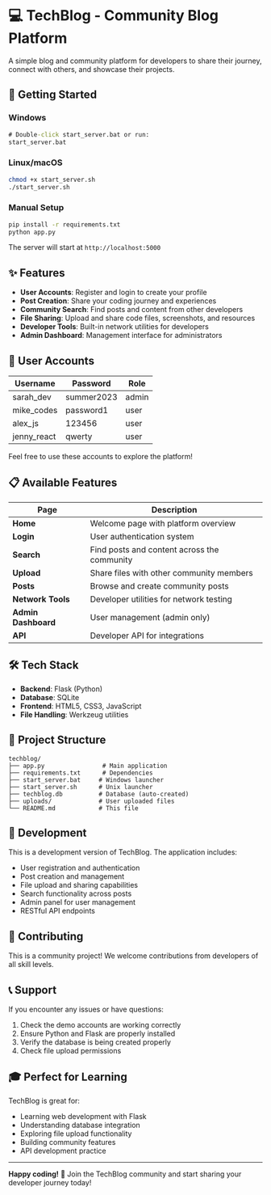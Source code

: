 # 💻 TechBlog - Community Blog Platform

A simple blog and community platform for developers to share their journey, connect with others, and showcase their projects.

## 🚀 Getting Started

### Windows
```cmd
# Double-click start_server.bat or run:
start_server.bat
```

### Linux/macOS
```bash
chmod +x start_server.sh
./start_server.sh
```

### Manual Setup
```bash
pip install -r requirements.txt
python app.py
```

The server will start at `http://localhost:5000`

## ✨ Features

- **User Accounts**: Register and login to create your profile
- **Post Creation**: Share your coding journey and experiences  
- **Community Search**: Find posts and content from other developers
- **File Sharing**: Upload and share code files, screenshots, and resources
- **Developer Tools**: Built-in network utilities for developers
- **Admin Dashboard**: Management interface for administrators

## 🎯 User Accounts

| Username | Password | Role |
|----------|----------|------|
| sarah_dev | summer2023 | admin |
| mike_codes | password1 | user |
| alex_js | 123456 | user |
| jenny_react | qwerty | user |

Feel free to use these accounts to explore the platform!

## 📋 Available Features

| Page | Description |
|------|-------------|
| **Home** | Welcome page with platform overview |
| **Login** | User authentication system |
| **Search** | Find posts and content across the community |
| **Upload** | Share files with other community members |
| **Posts** | Browse and create community posts |
| **Network Tools** | Developer utilities for network testing |
| **Admin Dashboard** | User management (admin only) |
| **API** | Developer API for integrations |

## 🛠 Tech Stack

- **Backend**: Flask (Python)
- **Database**: SQLite
- **Frontend**: HTML5, CSS3, JavaScript
- **File Handling**: Werkzeug utilities

## 📁 Project Structure

```
techblog/
├── app.py                # Main application
├── requirements.txt      # Dependencies
├── start_server.bat     # Windows launcher
├── start_server.sh      # Unix launcher
├── techblog.db          # Database (auto-created)
├── uploads/             # User uploaded files
└── README.md            # This file
```

## 🔧 Development

This is a development version of TechBlog. The application includes:

- User registration and authentication
- Post creation and management
- File upload and sharing capabilities
- Search functionality across posts
- Admin panel for user management
- RESTful API endpoints

## 🤝 Contributing

This is a community project! We welcome contributions from developers of all skill levels.

## 📞 Support

If you encounter any issues or have questions:

1. Check the demo accounts are working correctly
2. Ensure Python and Flask are properly installed  
3. Verify the database is being created properly
4. Check file upload permissions

## 🎓 Perfect for Learning

TechBlog is great for:

- Learning web development with Flask
- Understanding database integration
- Exploring file upload functionality
- Building community features
- API development practice

---

**Happy coding!** 🚀 Join the TechBlog community and start sharing your developer journey today!